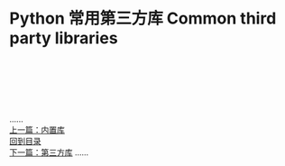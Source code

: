 # Python 常用第三方库 Common third party libraries

<br />
<br />
<br />
<br />
<br />

......     
[上一篇：内置库](../common_built-in_Libraries/Readme.md)  
[回到目录](../Readme.md)     
[下一篇：第三方库](../common_third_party_libraries/Readme.md)
......
